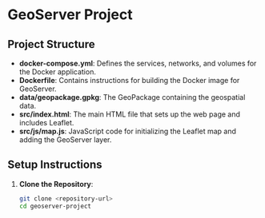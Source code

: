 # GeoServer Project

## Project Structure

- **docker-compose.yml**: Defines the services, networks, and volumes for the Docker application.
- **Dockerfile**: Contains instructions for building the Docker image for GeoServer.
- **data/geopackage.gpkg**: The GeoPackage containing the geospatial data.
- **src/index.html**: The main HTML file that sets up the web page and includes Leaflet.
- **src/js/map.js**: JavaScript code for initializing the Leaflet map and adding the GeoServer layer.

## Setup Instructions

1. **Clone the Repository**:
   ```sh
   git clone <repository-url>
   cd geoserver-project